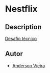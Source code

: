 <p align="center">
  <h1>Nestflix</h1>
</p>

## Description

[Desafio técnico](https://github.com/MKS-desenvolvimento-de-sistemas/mks-backend-challenge)

## Autor

- [Anderson Vieira](https://linkedin.com/in/vieira-a)
